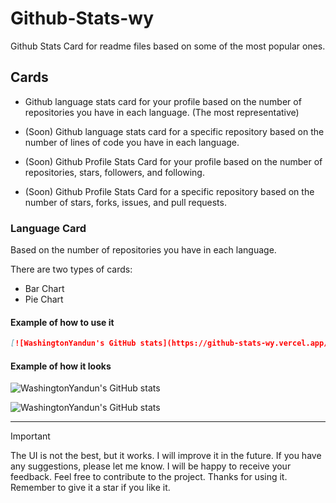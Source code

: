 # Github-Stats-wy

Github Stats Card for readme files based on some of the most popular ones.

## Cards

-   Github language stats card for your profile based on the number of repositories you have in each language. (The most representative)

-   (Soon) Github language stats card for a specific repository based on the number of lines of code you have in each language.

-   (Soon) Github Profile Stats Card for your profile based on the number of repositories, stars, followers, and following.

-   (Soon) Github Profile Stats Card for a specific repository based on the number of stars, forks, issues, and pull requests.

### Language Card

Based on the number of repositories you have in each language.

There are two types of cards:

-   Bar Chart
-   Pie Chart

#### Example of how to use it

```md
[![WashingtonYandun's GitHub stats](https://github-stats-wy.vercel.app/user/username/chart)]
```

#### Example of how it looks

![WashingtonYandun's GitHub stats](https://github-stats-wy.vercel.app/user/washingtonyandun/bar)

![WashingtonYandun's GitHub stats](https://github-stats-wy.vercel.app/user/washingtonyandun/pie)

---

> [!IMPORTANT]
> The UI is not the best, but it works. I will improve it in the future.
> If you have any suggestions, please let me know.
> I will be happy to receive your feedback.
> Feel free to contribute to the project.
> Thanks for using it. Remember to give it a star if you like it.
